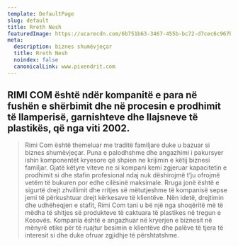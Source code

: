 ```yaml
---
template: DefaultPage
slug: default
title: Rreth Nesh
featuredImage: https://ucarecdn.com/6b751b63-3467-455b-bc72-d7cec6c967bb/
meta:
  description: biznes shumëvjeçar
  title: Rreth Nesh
  noindex: false
  canonicalLink: www.pixendrit.com
---
```


## RIMI COM është ndër kompanitë e para në fushën e shërbimit dhe në procesin e prodhimit të llamperisë, garnishteve dhe llajsneve të plastikës, që nga viti 2002.


>Rimi Com është themeluar me traditë familjare duke u bazuar si biznes shumëvjeçar. Puna e palodhshme dhe angazhimi i pakursyer  ishin komponentët kryesore që shpien ne krijimin e këtij biznesi familjar. Gjatë këtyre viteve ne si kompani kemi zgjeruar kapacitetin e prodhimit si dhe stafin profesional ndaj nuk dëshirojmë t’ju ofrojmë vetëm të bukuren por edhe cilësinë maksimale. Rruga jonë është  e sigurtë drejt zhvillimit dhe rritjes së mëtutjeshme të kompanisë sepse jemi të përkushtuar drejt kërkesave të klientëve. Nën idetë, drejtimin dhe udhëheqjen e stafit, Rimi Com tani u bë një nga shoqëritë më të mëdha të shitjes së produkteve të caktuara të plastikes në tregun e Kosovës. Kompania është e angazhuar në kryerjen e biznesit në mënyrë etike për të ruajtur besimin e klientëve dhe palëve të tjera të interesit si dhe duke ofruar zgjidhje të përshtatshme.
